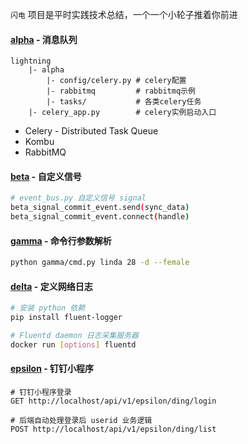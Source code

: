 `闪电` 项目是平时实践技术总结，一个一个小轮子推着你前进
 
#### [alpha](https://github.com/ni-ning/lightning/tree/master/alpha) - 消息队列
```
lightning
    |- alpha 
        |- config/celery.py # celery配置
        |- rabbitmq         # rabbitmq示例
        |- tasks/           # 各类celery任务
    |- celery_app.py        # celery实例启动入口
```

- Celery - Distributed Task Queue
- Kombu
- RabbitMQ

#### [beta](https://github.com/ni-ning/lightning/tree/master/beta) - 自定义信号

```bash
# event_bus.py 自定义信号 signal
beta_signal_commit_event.send(sync_data)
beta_signal_commit_event.connect(handle)
```

#### [gamma](https://github.com/ni-ning/lightning/tree/master/gamma) - 命令行参数解析
```sh
python gamma/cmd.py linda 28 -d --female
```

#### [delta](https://github.com/ni-ning/lightning/tree/master/delta) - 定义网络日志

```bash
# 安装 python 依赖
pip install fluent-logger

# Fluentd daemon 日志采集服务器
docker run [options] fluentd
```
#### [epsilon](https://github.com/ni-ning/lightning/tree/master/epsilon) - 钉钉小程序
```
# 钉钉小程序登录
GET http://localhost/api/v1/epsilon/ding/login

# 后端自动处理登录后 userid 业务逻辑
POST http://localhost/api/v1/epsilon/ding/list
```